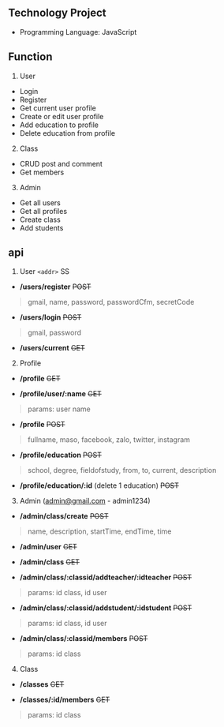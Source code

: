 ## Technology Project
- Programming Language: JavaScript
## Function
1. User
- Login
- Register
- Get current user profile
- Create or edit user profile
- Add education to profile
- Delete education from profile
2. Class
- CRUD post and comment
- Get members
3. Admin
- Get all users
- Get all profiles
- Create class
- Add students

## api
1. User `<addr>` SS
- **/users/register**  ~~POST~~
>gmail, name, password, passwordCfm, secretCode

- **/users/login**  ~~POST~~
>gmail, password

- **/users/current**  ~~GET~~

2. Profile
- **/profile**  ~~GET~~

- **/profile/user/:name**  ~~GET~~
>params: user name
- **/profile**  ~~POST~~
>fullname, maso, facebook, zalo, twitter, instagram

- **/profile/education**  ~~POST~~
>school, degree, fieldofstudy, from, to, current, description

- **/profile/education/:id** (delete 1 education) ~~POST~~

3. Admin (admin@gmail.com - admin1234)
- **/admin/class/create**  ~~POST~~
>name, description, startTime, endTime, time

- **/admin/user**  ~~GET~~

- **/admin/class**  ~~GET~~

- **/admin/class/:classid/addteacher/:idteacher**  ~~POST~~
>params: id class, id user

- **/admin/class/:classid/addstudent/:idstudent**  ~~POST~~
>params: id class, id user

- **/admin/class/:classid/members** ~~POST~~
>params: id class

4. Class  
- **/classes**  ~~GET~~

- **/classes/:id/members**  ~~GET~~
>params: id class